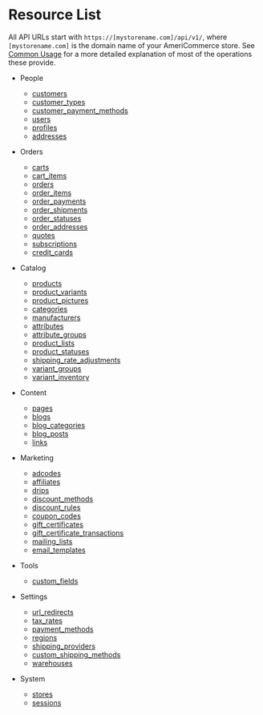 Resource List
=============

All API URLs start with `https://[mystorename.com]/api/v1/`, where `[mystorename.com]` is the domain name of your AmeriCommerce store. See [Common Usage](common_usage.md) for a more detailed explanation of most of the operations these provide.

* People
	* [customers](resources/customers.md)
	* [customer_types](resources/customer_types.md)
	* [customer_payment_methods](resources/customer_payment_methods.md)
	* [users](resources/users.md)
	* [profiles](resources/profiles.md)
	* [addresses](resources/addresses.md)

* Orders
	* [carts](resources/carts.md)
	* [cart_items](resources/cart_items.md)
	* [orders](resources/orders.md)
	* [order_items](resources/order_items.md)
	* [order_payments](resources/order_payments.md)
	* [order_shipments](resources/order_shipments.md)
	* [order_statuses](resources/order_statuses.md)
	* [order_addresses](resources/order_addresses.md)
	* [quotes](resources/quotes.md)
	* [subscriptions](resources/subscriptions.md)
	* [credit_cards](resources/credit_cards.md)

* Catalog
	* [products](resources/products.md)
	* [product_variants](resources/product_variants.md)
	* [product_pictures](resources/product_pictures.md)
	* [categories](resources/categories.md)
	* [manufacturers](resources/manufacturers.md)
	* [attributes](resources/attributes.md)
	* [attribute_groups](resources/attribute_groups.md)
	* [product_lists](resources/product_lists.md)
	* [product_statuses](resources/product_statuses.md)
	* [shipping_rate_adjustments](resources/shipping_rate_adjustments.md)
	* [variant_groups](resources/variant_groups.md)
	* [variant_inventory](resources/variant_inventory.md)

* Content
	* [pages](resources/pages.md)
	* [blogs](resources/blogs.md)
	* [blog_categories](resources/blog_categories.md)
	* [blog_posts](resources/blog_posts.md)
	* [links](resources/links.md)

* Marketing
	* [adcodes](resources/adcodes.md)
	* [affiliates](resources/affiliates.md)
	* [drips](resources/drips.md)
	* [discount_methods](resources/discount_methods.md)
	* [discount_rules](resources/discount_rules.md)
	* [coupon_codes](resources/coupon_codes.md)
	* [gift_certificates](resources/gift_certificates.md)
	* [gift_certificate_transactions](resources/gift_certificate_transactions.md)
	* [mailing_lists](resources/mailing_lists.md)
	* [email_templates](resources/email_templates.md)

* Tools
	* [custom_fields](resources/custom_fields.md)

* Settings
	* [url_redirects](resources/url_redirects.md)
	* [tax_rates](resources/tax_rates.md)
	* [payment_methods](resources/payment_methods.md)
	* [regions](resources/regions.md)
	* [shipping_providers](resources/shipping_providers.md)
	* [custom_shipping_methods](resources/custom_shipping_methods.md)
	* [warehouses](resources/warehouses.md)

* System
	* [stores](resources/stores.md)
	* [sessions](resources/sessions.md)